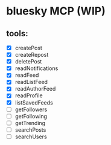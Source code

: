 # bluesky MCP (WIP)

## tools:
 - [x] createPost
 - [x] createRepost
 - [x] deletePost
 - [x] readNotifications
 - [x] readFeed
 - [x] readListFeed
 - [x] readAuthorFeed
 - [x] readProfile
 - [x] listSavedFeeds
 - [ ] getFollowers
 - [ ] getFollowing
 - [ ] getTrending
 - [ ] searchPosts
 - [ ] searchUsers
